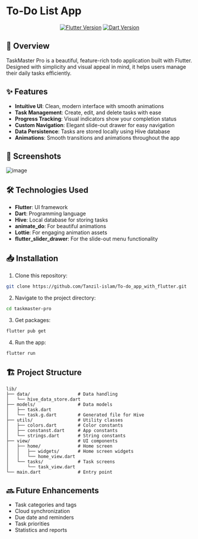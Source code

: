 # To-Do List App

<p align="center">
  <a href="https://flutter.dev"><img src="https://img.shields.io/badge/Flutter-v3.10.0-blue?logo=flutter" alt="Flutter Version"></a>
  <a href="https://dart.dev"><img src="https://img.shields.io/badge/Dart-v3.0.0-blue?logo=dart" alt="Dart Version"></a>
</p>

## 📱 Overview

TaskMaster Pro is a beautiful, feature-rich todo application built with Flutter. Designed with simplicity and visual appeal in mind, it helps users manage their daily tasks efficiently.

## ✨ Features

- **Intuitive UI**: Clean, modern interface with smooth animations
- **Task Management**: Create, edit, and delete tasks with ease
- **Progress Tracking**: Visual indicators show your completion status
- **Custom Navigation**: Elegant slide-out drawer for easy navigation
- **Data Persistence**: Tasks are stored locally using Hive database
- **Animations**: Smooth transitions and animations throughout the app

## 📸 Screenshots


![image](https://github.com/user-attachments/assets/7fa6dbec-c9da-4e80-ba79-746114d96820)



## 🛠️ Technologies Used

- **Flutter**: UI framework
- **Dart**: Programming language
- **Hive**: Local database for storing tasks
- **animate_do**: For beautiful animations
- **Lottie**: For engaging animation assets
- **flutter_slider_drawer**: For the slide-out menu functionality

## 📥 Installation

1. Clone this repository:
```bash
git clone https://github.com/Tanzil-islam/To-do_app_with_flutter.git
```

2. Navigate to the project directory:
```bash
cd taskmaster-pro
```

3. Get packages:
```bash
flutter pub get
```

4. Run the app:
```bash
flutter run
```

## 🏗️ Project Structure

```
lib/
├── data/                  # Data handling
│   └── hive_data_store.dart
├── models/                # Data models
│   ├── task.dart
│   └── task.g.dart        # Generated file for Hive
├── utils/                 # Utility classes
│   ├── colors.dart        # Color constants
│   ├── constanst.dart     # App constants
│   └── strings.dart       # String constants
├── view/                  # UI components
│   ├── home/              # Home screen
│   │   ├── widgets/       # Home screen widgets
│   │   └── home_view.dart
│   └── tasks/             # Task screens
│       └── task_view.dart
└── main.dart              # Entry point
```

## 🔜 Future Enhancements

- Task categories and tags
- Cloud synchronization
- Due date and reminders
- Task priorities
- Statistics and reports




